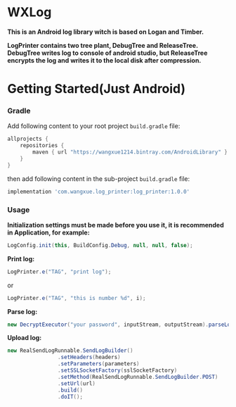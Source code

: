 # WXLog
**This is an Android log library witch is based on Logan and Timber.**


**LogPrinter contains two tree plant, DebugTree and ReleaseTree. DebugTree writes log to console of android studio, but ReleaseTree encrypts the log and writes it to the local disk after compression.**

# Getting Started(Just Android)

### Gradle 

Add following content to your root project `build.gradle` file:

```groovy
allprojects {
    repositories {
        maven { url "https://wangxue1214.bintray.com/AndroidLibrary" }
    }
}
```

then add following content in the sub-project `build.gradle` file:

```groovy
implementation 'com.wangxue.log_printer:log_printer:1.0.0'
```

### Usage

**Initialization settings must be made before you use it, it is recommended in Application, for example:**

```java
LogConfig.init(this, BuildConfig.Debug, null, null, false);
```

**Print log:**
```java
LogPrinter.e("TAG", "print log");
```
or
```java
LogPrinter.e("TAG", "this is number %d", i);
```

**Parse log:**
```java
new DecryptExecutor("your password", inputStream, outputStream).parseLog();
```

**Upload log:**
```java
new RealSendLogRunnable.SendLogBuilder()
                .setHeaders(headers)
                .setParameters(parameters)
                .setSSLSocketFactory(sslSocketFactory)
                .setMethod(RealSendLogRunnable.SendLogBuilder.POST)
                .setUrl(url)
                .build()
                .doIT();
```                

